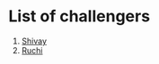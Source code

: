 # List of challengers

1. [Shivay](https://github.com/shivaylamba)
2. [Ruchi](https://github.com/sharmaruchi30)
